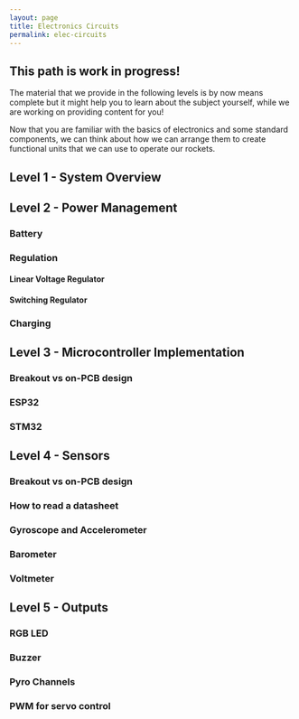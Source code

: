 ```yaml
---
layout: page
title: Electronics Circuits
permalink: elec-circuits
---
```

## This path is work in progress!
The material that we provide in the following levels is by now means complete but it might help you to learn about the subject yourself, while we are working on providing content for you! 

Now that you are familiar with the basics of electronics and some standard components, we can think about how we can arrange them to create functional units that we can use to operate our rockets. 

## Level 1 - System Overview


## Level 2 - Power Management  
### Battery 

### Regulation 
#### Linear Voltage Regulator
#### Switching Regulator
### Charging 

## Level 3 - Microcontroller Implementation
### Breakout vs on-PCB design
### ESP32
### STM32

## Level 4 - Sensors
### Breakout vs on-PCB design
### How to read a datasheet
### Gyroscope and Accelerometer
### Barometer
### Voltmeter

## Level 5 - Outputs

### RGB LED
### Buzzer
### Pyro Channels
### PWM for servo control



